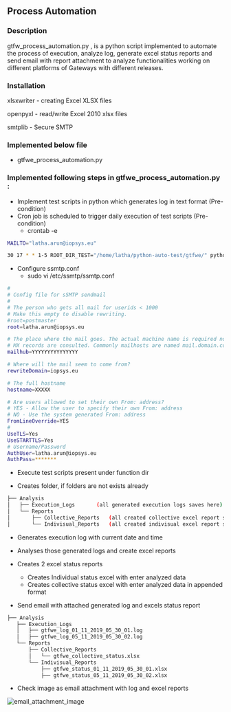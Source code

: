 ## Process Automation

### Description

gtfw_process_automation.py , is a python script implemented to automate the process of execution, analyze log, generate excel status reports and send email with report attachment to analyze functionalities working on different platforms of Gateways with different releases.

### Installation

xlsxwriter  - creating Excel XLSX files

openpyxl  - read/write Excel 2010 xlsx files

smtplib - Secure SMTP 

### Implemented below file

- gtfwe_process_automation.py 

### Implemented following steps in gtfwe_process_automation.py :

- Implement test scripts in python which generates log in text format (Pre-condition)
- Cron job is scheduled to trigger daily execution of test scripts (Pre-condition)
  - crontab -e

```bash
MAILTO="latha.arun@iopsys.eu"

30 17 * * 1-5 ROOT_DIR_TEST="/home/latha/python-auto-test/gtfwe/" python3  /home/latha/python-auto-test/gtfwe/tests/pure/functional/gtfwe_process_automation.py
```

- Configure ssmtp.conf
  - sudo vi /etc/ssmtp/ssmtp.conf

```bash
#
# Config file for sSMTP sendmail
#
# The person who gets all mail for userids < 1000
# Make this empty to disable rewriting.
#root=postmaster
root=latha.arun@iopsys.eu

# The place where the mail goes. The actual machine name is required no
# MX records are consulted. Commonly mailhosts are named mail.domain.com
mailhub=YYYYYYYYYYYYYYY

# Where will the mail seem to come from?
rewriteDomain=iopsys.eu

# The full hostname
hostname=XXXXX

# Are users allowed to set their own From: address?
# YES - Allow the user to specify their own From: address
# NO - Use the system generated From: address
FromLineOverride=YES
#
UseTLS=Yes
UseSTARTTLS=Yes
# Username/Password
AuthUser=latha.arun@iopsys.eu
AuthPass=*******

```

- Execute test scripts present under function dir

- Creates folder, if folders are not exists already

```bash
├── Analysis
│   ├── Execution_Logs       (all generated execution logs saves here)
│   └── Reports
│       ├── Collective_Reports   (all created collective excel report saves here)
│       └── Indivisual_Reports   (all created indivisual excel report saves here)
```

- Generates execution log with current date and time
- Analyses those generated logs and create excel reports
- Creates 2 excel status reports
  - Creates Individual status excel with enter analyzed data
  - Creates collective status excel with enter analyzed data in appended format

- Send email with attached generated log and excels status report

```bash
├── Analysis
   ├── Execution_Logs
   │   ├── gtfwe_log_01_11_2019_05_30_01.log
   │   ├── gtfwe_log_05_11_2019_05_30_02.log
   └── Reports
       ├── Collective_Reports
       │   └── gtfwe_collective_status.xlsx
       └── Indivisual_Reports
           ├── gtfwe_status_01_11_2019_05_30_01.xlsx
           ├── gtfwe_status_05_11_2019_05_30_02.xlsx
```

- Check image as email attachment with log and excel reports

![email_attachment_image](/home/latha/Desktop/gtfw_process_automation/email_attched_with_log_excel_reports.png)